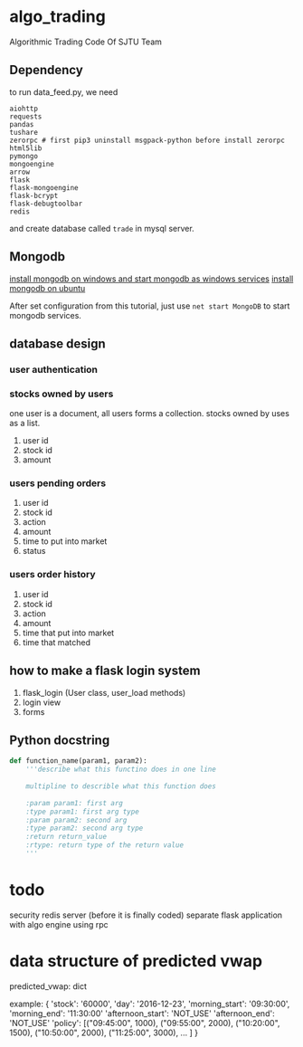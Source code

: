# algo_trading
Algorithmic Trading Code Of SJTU Team

## Dependency
to run data_feed.py, we need

```
aiohttp
requests
pandas
tushare
zerorpc # first pip3 uninstall msgpack-python before install zerorpc
html5lib
pymongo
mongoengine
arrow
flask
flask-mongoengine
flask-bcrypt
flask-debugtoolbar
redis
```

and create database called `trade` in mysql server.

## Mongodb
[install mongodb on windows and start mongodb as windows services](https://docs.mongodb.com/manual/tutorial/install-mongodb-on-windows/)
[install mongodb on ubuntu](https://docs.mongodb.com/v3.2/tutorial/install-mongodb-on-ubuntu/)

After set configuration from this tutorial, just use `net start MongoDB` to start mongodb services.

## database design
### user authentication

### stocks owned by users
one user is a document, all users forms a collection. stocks owned by uses as a list.
1. user id
2. stock id
3. amount 

### users pending orders
1. user id
2. stock id
3. action
4. amount
5. time to put into market
6. status

### users order history
1. user id
2. stock id
3. action
4. amount
5. time that put into market
6. time that matched

## how to make a flask login system
1. flask_login (User class, user_load methods)
2. login view
3. forms

## Python docstring

```python
def function_name(param1, param2):
    '''describe what this functino does in one line
    
    multipline to describle what this function does
    
    :param param1: first arg
    :type param1: first arg type
    :param param2: second arg
    :type param2: second arg type
    :return return_value
    :rtype: return type of the return value
    '''
```

# todo
security redis server (before it is finally coded)
separate flask application with algo engine using rpc


# data structure of predicted vwap
predicted_vwap: dict

example:
{
    'stock': '60000',
    'day': '2016-12-23',
    'morning_start': '09:30:00',
    'morning_end': '11:30:00'
    'afternoon_start': 'NOT_USE'
    'afternoon_end': 'NOT_USE'
    'policy': [("09:45:00", 1000),
               ("09:55:00", 2000),
               ("10:20:00", 1500),
               ("10:50:00", 2000),
               ("11:25:00", 3000),
               ...
              ]
}
